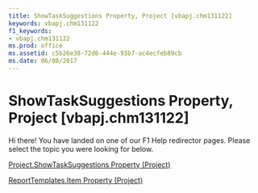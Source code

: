 ```yaml
---
title: ShowTaskSuggestions Property, Project [vbapj.chm131122]
keywords: vbapj.chm131122
f1_keywords:
- vbapj.chm131122
ms.prod: office
ms.assetid: c5b26e38-72d6-444e-93b7-ac4ecfeb89cb
ms.date: 06/08/2017
---
```



# ShowTaskSuggestions Property, Project [vbapj.chm131122]

Hi there! You have landed on one of our F1 Help redirector pages. Please select the topic you were looking for below.

[Project.ShowTaskSuggestions Property (Project)](http://msdn.microsoft.com/library/af4403d9-4c3f-60dc-c081-7e63b7da4738%28Office.15%29.aspx)

[ReportTemplates.Item Property (Project)](http://msdn.microsoft.com/library/5b26a22e-34ec-4c5c-4adb-d3b43513d62e%28Office.15%29.aspx)


